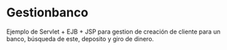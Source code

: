 # Gestionbanco
Ejemplo de Servlet + EJB + JSP para gestion de creación de cliente para un banco, búsqueda de este, deposito y giro de dinero. 



